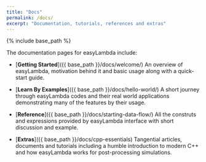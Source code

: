 ```yaml
---
title: "Docs"
permalink: /docs/
excerpt: "Documentation, tutorials, references and extras"
---
```


{% include base_path %}

The documentation pages for easyLambda include:

- [**Getting Started**]({{ base_path }}/docs/welcome/) An overview of easyLambda, motivation behind it and basic usage along with a quick-start guide.

- [**Learn By Examples**]({{ base_path }}/docs/hello-world/) A short journey through easyLambda codes and their real world applications demonstrating many of the features by their usage.

- [**Reference**]({{ base_path }}/docs/starting-data-flow/) All the construts and expressions provided by easyLambda interface with short discussion and example.

- [**Extras**]({{ base_path }}/docs/cpp-essentials) Tangential articles, documents and tutorials including a humble introduction to modern C++ and how easyLambda works for post-processing simulations.
